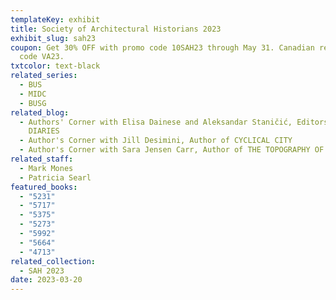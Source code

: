 ```yaml
---
templateKey: exhibit
title: Society of Architectural Historians 2023
exhibit_slug: sah23
coupon: Get 30% OFF with promo code 10SAH23 through May 31. Canadian readers use
  code VA23.
txtcolor: text-black
related_series:
  - BUS
  - MIDC
  - BUSG
related_blog:
  - Authors' Corner with Elisa Dainese and Aleksandar Staničić, Editors of WAR
    DIARIES
  - Author's Corner with Jill Desimini, Author of CYCLICAL CITY
  - Author's Corner with Sara Jensen Carr, Author of THE TOPOGRAPHY OF WELLNESS
related_staff:
  - Mark Mones
  - Patricia Searl
featured_books:
  - "5231"
  - "5717"
  - "5375"
  - "5273"
  - "5992"
  - "5664"
  - "4713"
related_collection:
  - SAH 2023
date: 2023-03-20
---
```

